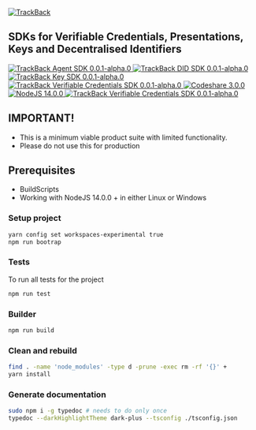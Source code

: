 <p>
  <a href="https://trackback.co.nz/">
    <img src="https://user-images.githubusercontent.com/2051324/127407635-236f8a7a-4ca6-410a-9fc4-add396743cfa.png" alt="TrackBack"></a>
</p>

## SDKs for Verifiable Credentials, Presentations, Keys and Decentralised Identifiers

<a href="https://github.com/trackback-blockchain/trackback-verifiable/tree/main/packages/trackback-agent" target="_blank">
    <img src="https://img.shields.io/badge/trackback--agent-0.0.1--alpha.0-yellow" alt="TrackBack Agent SDK 0.0.1-alpha.0">
</a>
<a href="https://github.com/trackback-blockchain/trackback-verifiable/tree/main/packages/trackback-did" target="_blank">
    <img src="https://img.shields.io/badge/trackback--did-0.0.1--alpha.0-9cf" alt="TrackBack DID SDK 0.0.1-alpha.0">
</a>
<a href="https://github.com/trackback-blockchain/trackback-verifiable/tree/main/packages/trackback-key" target="_blank">
    <img src="https://img.shields.io/badge/trackback--key-0.0.1--alpha.0-green" alt="TrackBack Key SDK 0.0.1-alpha.0">
</a>
<a href="https://github.com/trackback-blockchain/trackback-verifiable/tree/main/packages/trackback-vc" target="_blank">
    <img src="https://img.shields.io/badge/trackback--vc-0.0.1--alpha.0-blue" alt="TrackBack Verifiable Credentials SDK 0.0.1-alpha.0">
</a>

<a href="" target="_blank">
    <img src="https://img.shields.io/badge/build-pass-blueviolet" alt="Codeshare 3.0.0">
</a>
<a href="https://nodejs.org/es/blog/release/v14.0.0/" target="_blank">
    <img src="https://img.shields.io/badge/nodejs-14.0.0+-8ca" alt="NodeJS 14.0.0">
</a>
<a href="https://lerna.js.org/" target="_blank">
    <img src="https://img.shields.io/badge/maintained%20with-lerna-cc00ff.svg" alt="TrackBack Verifiable Credentials SDK 0.0.1-alpha.0">
</a>

## IMPORTANT! 
* This is a minimum viable product suite with limited functionality.
* Please do not use this for production

## Prerequisites
* BuildScripts 
* Working with NodeJS 14.0.0 + in either Linux or Windows

### Setup project
```bash
yarn config set workspaces-experimental true
npm run bootrap
```

### Tests
To run all tests for the project

```bash
npm run test
```

### Builder

```bash
npm run build
```

### Clean and rebuild
```bash
find . -name 'node_modules' -type d -prune -exec rm -rf '{}' +
yarn install
```
### Generate documentation
```bash
sudo npm i -g typedoc # needs to do only once
typedoc --darkHighlightTheme dark-plus --tsconfig ./tsconfig.json
```